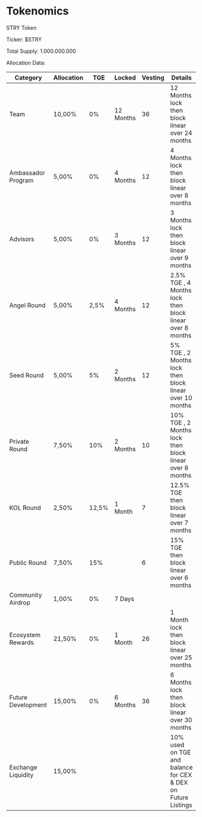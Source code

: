 # Tokenomics

STRY Token

Ticker: $STRY

Total Supply: 1.000.000.000

Allocation Data:

<table><thead><tr><th width="149">Category</th><th>Allocation</th><th>TGE</th><th>Locked</th><th>Vesting </th><th>Details</th></tr></thead><tbody><tr><td>Team</td><td>10,00%</td><td>0%</td><td>12 Months</td><td>36</td><td> 12 Months lock then block linear over 24 months </td></tr><tr><td>Ambassador Program</td><td>5,00%</td><td>0%</td><td>4 Months</td><td>12</td><td>4 Months lock then block linear over 8 months</td></tr><tr><td>Advisors</td><td>5,00%</td><td>0%</td><td>3 Months</td><td>12</td><td> 3 Months lock then block linear over 9 months </td></tr><tr><td>Angel Round</td><td>5,00%</td><td>2,5%</td><td>4 Months</td><td>12</td><td>2.5% TGE , 4 Months lock then block linear over 8 months</td></tr><tr><td>Seed Round</td><td>5,00%</td><td>5%</td><td>2 Months</td><td>12</td><td> 5% TGE , 2 Months lock then block linear over 10 months </td></tr><tr><td>Private Round</td><td>7,50%</td><td>10%</td><td>2 Months</td><td>10</td><td>10% TGE , 2 Months lock then block linear over 8 months</td></tr><tr><td>KOL Round</td><td>2,50%</td><td>12,5%</td><td>1 Month</td><td>7</td><td> 12.5% TGE then block linear over 7 months </td></tr><tr><td>Public Round</td><td>7,50%</td><td>15%</td><td> </td><td>6</td><td>15% TGE then block linear over 6 months</td></tr><tr><td>Community Airdrop</td><td>1,00%</td><td>0%</td><td>7 Days</td><td> </td><td> </td></tr><tr><td>Ecosystem Rewards</td><td>21,50%</td><td>0%</td><td>1 Month</td><td>26</td><td>1 Month lock then block linear over 25 months</td></tr><tr><td>Future Development</td><td>15,00%</td><td>0%</td><td>6 Months</td><td>36</td><td> 6 Months lock then block linear over 30 months </td></tr><tr><td>Exchange Liquidity</td><td>15,00%</td><td> </td><td> </td><td> </td><td>10% used on TGE and balance for CEX &#x26; DEX on Future Listings</td></tr></tbody></table>



